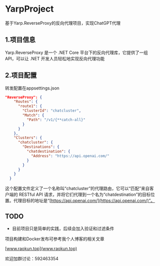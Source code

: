 # YarpProject
基于Yarp.ReverseProxy的反向代理项目，实现ChatGPT代理

## 1.项目信息

Yarp.ReverseProxy 是一个 .NET Core 平台下的反向代理库，它提供了一组 API，可以让 .NET 开发人员轻松地实现反向代理功能

## 2.项目配置

转发配置在appsettings.json

```json
"ReverseProxy": {
    "Routes": {
      "route1": {
        "ClusterId": "chatcluster",
        "Match": {
          "Path": "/v1/{**catch-all}"
        }
      }
    },
    "Clusters": {
      "chatcluster": {
        "Destinations": {
          "chatdestination": {
            "Address": "https://api.openai.com/"
          }
        }
      }
    }
  }
```

这个配置文件定义了一个名称叫“chatcluster”的代理路由，它可以“匹配”来自客户端的 RESTful API 请求，并将它们代理到一个名为“chatdestination”的目标位置。代理目标的地址是“[https://api.openai.com/](https://api.openai.com/)”。

## TODO

* 目前项目只是简单的实践，后续会加入验证和过滤条件



项目构建和Docker发布可参考我个人博客的相关文章

[www.raokun.top](www.raokun.top)

欢迎加群讨论：592463354
